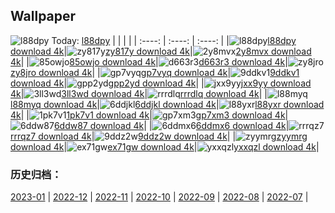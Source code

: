 ## Wallpaper
![l88dpy](https://w.wallhaven.cc/full/l8/wallhaven-l88dpy.jpg) Today: [l88dpy](https://th.wallhaven.cc/small/l8/l88dpy.jpg)
|      |      |      |
| :----: | :----: | :----: |
|![l88dpy](https://th.wallhaven.cc/small/l8/l88dpy.jpg)[l88dpy download 4k](https://wallhaven.cc/w/l88dpy)|![zy817y](https://th.wallhaven.cc/small/zy/zy817y.jpg)[zy817y download 4k](https://wallhaven.cc/w/zy817y)|![2y8mvx](https://th.wallhaven.cc/small/2y/2y8mvx.jpg)[2y8mvx download 4k](https://wallhaven.cc/w/2y8mvx)|
|![85owjo](https://th.wallhaven.cc/small/85/85owjo.jpg)[85owjo download 4k](https://wallhaven.cc/w/85owjo)|![d663r3](https://th.wallhaven.cc/small/d6/d663r3.jpg)[d663r3 download 4k](https://wallhaven.cc/w/d663r3)|![zy8jro](https://th.wallhaven.cc/small/zy/zy8jro.jpg)[zy8jro download 4k](https://wallhaven.cc/w/zy8jro)|
|![gp7vyq](https://th.wallhaven.cc/small/gp/gp7vyq.jpg)[gp7vyq download 4k](https://wallhaven.cc/w/gp7vyq)|![9ddkv1](https://th.wallhaven.cc/small/9d/9ddkv1.jpg)[9ddkv1 download 4k](https://wallhaven.cc/w/9ddkv1)|![gpp2yd](https://th.wallhaven.cc/small/gp/gpp2yd.jpg)[gpp2yd download 4k](https://wallhaven.cc/w/gpp2yd)|
|![jxx9yy](https://th.wallhaven.cc/small/jx/jxx9yy.jpg)[jxx9yy download 4k](https://wallhaven.cc/w/jxx9yy)|![3ll3wd](https://th.wallhaven.cc/small/3l/3ll3wd.jpg)[3ll3wd download 4k](https://wallhaven.cc/w/3ll3wd)|![rrrdlq](https://th.wallhaven.cc/small/rr/rrrdlq.jpg)[rrrdlq download 4k](https://wallhaven.cc/w/rrrdlq)|
|![l88myq](https://th.wallhaven.cc/small/l8/l88myq.jpg)[l88myq download 4k](https://wallhaven.cc/w/l88myq)|![6ddjkl](https://th.wallhaven.cc/small/6d/6ddjkl.jpg)[6ddjkl download 4k](https://wallhaven.cc/w/6ddjkl)|![l88yxr](https://th.wallhaven.cc/small/l8/l88yxr.jpg)[l88yxr download 4k](https://wallhaven.cc/w/l88yxr)|
|![1pk7v1](https://th.wallhaven.cc/small/1p/1pk7v1.jpg)[1pk7v1 download 4k](https://wallhaven.cc/w/1pk7v1)|![gp7xm3](https://th.wallhaven.cc/small/gp/gp7xm3.jpg)[gp7xm3 download 4k](https://wallhaven.cc/w/gp7xm3)|![6ddw87](https://th.wallhaven.cc/small/6d/6ddw87.jpg)[6ddw87 download 4k](https://wallhaven.cc/w/6ddw87)|
|![6ddmx6](https://th.wallhaven.cc/small/6d/6ddmx6.jpg)[6ddmx6 download 4k](https://wallhaven.cc/w/6ddmx6)|![rrrqz7](https://th.wallhaven.cc/small/rr/rrrqz7.jpg)[rrrqz7 download 4k](https://wallhaven.cc/w/rrrqz7)|![9ddz2w](https://th.wallhaven.cc/small/9d/9ddz2w.jpg)[9ddz2w download 4k](https://wallhaven.cc/w/9ddz2w)|
|![zyymrg](https://th.wallhaven.cc/small/zy/zyymrg.jpg)[zyymrg download 4k](https://wallhaven.cc/w/zyymrg)|![ex71gw](https://th.wallhaven.cc/small/ex/ex71gw.jpg)[ex71gw download 4k](https://wallhaven.cc/w/ex71gw)|![yxxqzl](https://th.wallhaven.cc/small/yx/yxxqzl.jpg)[yxxqzl download 4k](https://wallhaven.cc/w/yxxqzl)|

### 历史归档：
[2023-01](https://github.com/april-projects/april-wallpaper/tree/main/picture/2023-01/) | [2022-12](https://github.com/april-projects/april-wallpaper/tree/main/picture/2022-12/) | [2022-11](https://github.com/april-projects/april-wallpaper/tree/main/picture/2022-11/) | [2022-10](https://github.com/april-projects/april-wallpaper/tree/main/picture/2022-10/) | [2022-09](https://github.com/april-projects/april-wallpaper/tree/main/picture/2022-09/) | [2022-08](https://github.com/april-projects/april-wallpaper/tree/main/picture/2022-08/) | [2022-07](https://github.com/april-projects/april-wallpaper/tree/main/picture/2022-07/) | 